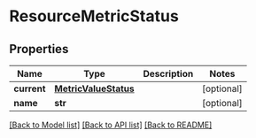 # ResourceMetricStatus

## Properties
Name | Type | Description | Notes
------------ | ------------- | ------------- | -------------
**current** | [**MetricValueStatus**](MetricValueStatus.md) |  | [optional] 
**name** | **str** |  | [optional] 

[[Back to Model list]](../README.md#documentation-for-models) [[Back to API list]](../README.md#documentation-for-api-endpoints) [[Back to README]](../README.md)

